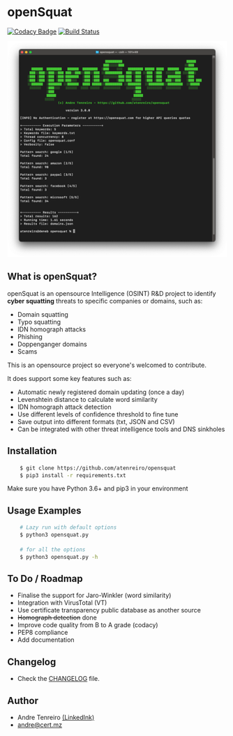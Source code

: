 openSquat
====

[![Codacy Badge](https://api.codacy.com/project/badge/Grade/9231646e8ddf4efc9fb1f62f628df34a)](https://www.codacy.com/manual/atenreiro/opensquat?utm_source=github.com&amp;utm_medium=referral&amp;utm_content=atenreiro/opensquat&amp;utm_campaign=Badge_Grade)
[![Build Status](https://travis-ci.com/atenreiro/opensquat.svg?branch=master)](https://travis-ci.com/atenreiro/opensquat)

![alt text](https://raw.githubusercontent.com/atenreiro/opensquat/master/screenshots/openSquat.PNG)

What is openSquat?
-------------

openSquat is an opensource Intelligence (OSINT) R&D project to identify **cyber squatting** threats to specific companies or domains, such as:

*  Domain squatting
*  Typo squatting
*  IDN homograph attacks
*  Phishing
*  Doppenganger domains
*  Scams

This is an opensource project so everyone's welcomed to contribute.

It does support some key features such as:

*  Automatic newly registered domain updating (once a day)
*  Levenshtein distance to calculate word similarity
*  IDN homograph attack detection
*  Use different levels of confidence threshold to fine tune
*  Save output into different formats (txt, JSON and CSV)
*  Can be integrated with other threat intelligence tools and DNS sinkholes


Installation
------------

```bash
    $ git clone https://github.com/atenreiro/opensquat
    $ pip3 install -r requirements.txt
```

Make sure you have Python 3.6+ and pip3 in your environment

Usage Examples
------------

```bash
    # Lazy run with default options
    $ python3 opensquat.py

    # for all the options
    $ python3 opensquat.py -h
```

To Do / Roadmap
-------------
*  Finalise the support for Jaro-Winkler (word similarity)
*  Integration with VirusTotal (VT)
*  Use certificate transparency public database as another source
*  ~~Homograph detection~~ done
*  Improve code quality from B to A grade (codacy)
*  PEP8 compliance
*  Add documentation 

Changelog
-------------
*  Check the [CHANGELOG](https://github.com/atenreiro/opensquat/blob/master/CHANGELOG) file.

Author
-------------
*  Andre Tenreiro [(LinkedInk)](https://www.linkedin.com/in/andretenreiro/)
*  andre@cert.mz
